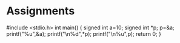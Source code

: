# Assignments
#include <stdio.h>
int main()
{
    signed int a=10;
    signed int *p;
    p=&a;
    printf("%u",&a);
    printf("\n%d",*p);
    printf("\n%u",p);
    return 0;
}

